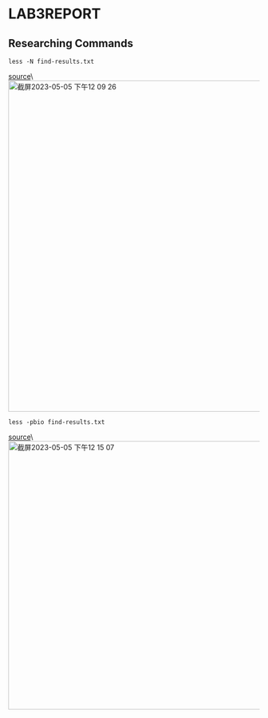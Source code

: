 # LAB3REPORT
## Researching Commands

```
less -N find-results.txt
```
[source](https://phoenixnap.com/kb/less-command-in-linux)\\
<img width="665" alt="截屏2023-05-05 下午12 09 26" src="https://user-images.githubusercontent.com/114201575/236548811-0c64d638-3df3-4044-aa2f-ca5154b8e913.png">

```
less -pbio find-results.txt
```
[source](https://phoenixnap.com/kb/less-command-in-linux)\\
<img width="539" alt="截屏2023-05-05 下午12 15 07" src="https://user-images.githubusercontent.com/114201575/236549996-042e68fa-4c68-4b6b-8b13-a8fde351287e.png">
